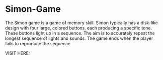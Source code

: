 # Simon-Game
The Simon game is a game of memory skill. Simon typically has a disk-like design with four large, colored buttons, each producing a specific tone. These buttons light up in a sequence. The aim is to accurately repeat the longest sequence of lights and sounds. The game ends when the player fails to reproduce the sequence

VISIT HERE:
